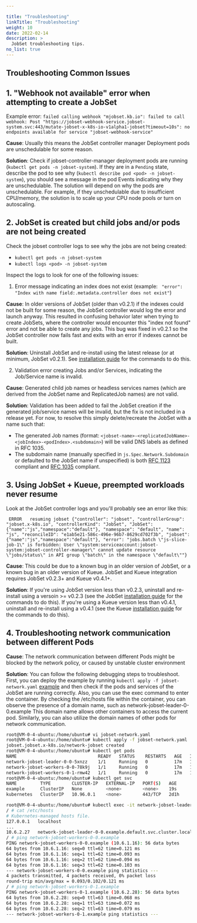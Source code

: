 ```yaml
---

title: "Troubleshooting"
linkTitle: "Troubleshooting"
weight: 10
date: 2022-02-14
description: >
  JobSet troubleshooting tips.
no_list: true
---
```


## Troubleshooting Common Issues

## 1. "Webhook not available" error when attempting to create a JobSet

Example error: `failed calling webhook "mjobset.kb.io": failed to call webhook: Post "https://jobset-webhook-service.jobset-system.svc:443/mutate-jobset-x-k8s-io-v1alpha1-jobset?timeout=10s": no endpoints available for service "jobset-webhook-service"`

**Cause**: Usually this means the JobSet controller manager Deployment pods are unschedulable for some reason.

**Solution**: Check if jobset-controller-manager deployment pods are running (`kubectl get pods -n jobset-system`).
If they are in a `Pending` state, describe the pod to see why (`kubectl describe pod <pod> -n jobset-system`), you
should see a message in the pod Events indicating why they are unschedulable. The solution will depend on why the pods
are unschedulable. For example, if they unschedulable due to insufficient CPU/memory, the solution is to scale up your CPU node pools or turn on autoscaling.

## 2. JobSet is created but child jobs and/or pods are not being created 

Check the jobset controller logs to see why the jobs are not being created:

- `kubectl get pods -n jobset-system`
- `kubectl logs <pod> -n jobset-system`

Inspect the logs to look for one of the following issues:

1. Error message indicating an index does not exist (example: ` "error": "Index with name field:.metadata.controller does not exist"`)

**Cause**: In older versions of JobSet (older than v0.2.1) if the indexes could not be built for some reason, the JobSet controller would log the error and launch anyway. This resulted in confusing behavior later when trying to create JobSets, where the controller would encounter this "index not found" error and not be able to create any jobs. This bug was fixed
in v0.2.1 so the JobSet controller now fails fast and exits with an error if indexes cannot be built.

**Solution**: Uninstall JobSet and re-install using the latest release (or at minimum, JobSet v0.2.1). See [installation guide](/docs/setup/install.md) for the commands to do this.

2. Validation error creating Jobs and/or Services, indicating the Job/Service name is invalid.

**Cause**: Generated child job names or headless services names (which are derived from the JobSet name and ReplicatedJob names) are not valid. 

**Solution**: Validation has been added to fail the JobSet creation if the generated job/service names will be invalid, but the fix is not included in a release yet. For now, to resolve this simply delete/recreate the JobSet with a name such that:

* The generated Job names (format: `<jobset-name>-<replicatedJobName>-<jobIndex>-<podIndex>.<subdomain>`) will be valid DNS labels as defined in RFC 1035.
* The subdomain name (manually specified in `js.Spec.Network.Subdomain` or defaulted to the JobSet name if unspecified) is both [RFC 1123](https://datatracker.ietf.org/doc/html/rfc1123) compliant and [RFC 1035](https://datatracker.ietf.org/doc/html/rfc1035) compliant.


## 3. Using JobSet + Kueue, preempted workloads never resume

Look at the JobSet controller logs and you'll probably see an error like this:

```
 ERROR   resuming jobset {"controller": "jobset", "controllerGroup": "jobset.x-k8s.io", "controllerKind": "JobSet", "JobSet": {"name":"js","namespace":"default"}, "namespace": "default", "name": "js", "reconcileID": "e1ab5e21-586c-496e-96b7-8629cd702f3b", "jobset": {"name":"js","namespace":"default"}, "error": "jobs.batch \"js-slice-job-1\" is forbidden: User \"system:serviceaccount:jobset-system:jobset-controller-manager\" cannot update resource \"jobs/status\" in API group \"batch\" in the namespace \"default\""}
 ```

**Cause**: This could be due to a known bug in an older version of JobSet, or a known bug in an older version of Kueue. JobSet and Kueue integration requires JobSet v0.2.3+ and Kueue v0.4.1+.

**Solution**: If you're using JobSet version less than v0.2.3, uninstall and re-install using a versoin >= v0.2.3 (see the JobSet [installation guide](https://jobset.sigs.k8s.io/docs/installation/) for the commands to do this). If you're using a Kueue version less than v0.4.1, uninstall and re-install using a v0.4.1 (see the Kueue [installation guide](https://kueue.sigs.k8s.io/docs/installation/) for the commands to do this).

## 4. Troubleshooting network communication between different Pods

**Cause**: The network communication between different Pods might be blocked by the network policy, or caused by unstable cluster environment

**Solution**: You can follow the following debugging steps to troubleshoot. First, you can deploy the example by running `kubectl apply -f jobset-network.yaml` [example](https://github.com/kubernetes-sigs/jobset/blob/main/site/static/examples/simple/jobset-with-network.yaml) and then check if the pods and services of the JobSet are running correctly. Also, you can use the exec command to enter the container. By checking the /etc/hosts file within the container, you can observe the presence of a domain name, such as network-jobset-leader-0-0.example This domain name allows other containers to access the current pod. Similarly, you can also utilize the domain names of other pods for network communication.
```bash
root@VM-0-4-ubuntu:/home/ubuntu# vi jobset-network.yaml
root@VM-0-4-ubuntu:/home/ubuntu# kubectl apply -f jobset-network.yaml
jobset.jobset.x-k8s.io/network-jobset created
root@VM-0-4-ubuntu:/home/ubuntu# kubectl get pods
NAME                               READY   STATUS    RESTARTS   AGE   IP          NODE               NOMINATED NODE   READINESS GATES
network-jobset-leader-0-0-5xnzz    1/1     Running   0          17m   10.6.2.27   cluster1-worker    <none>           <none>
network-jobset-workers-0-0-78k9j   1/1     Running   0          17m   10.6.1.16   cluster1-worker2   <none>           <none>
network-jobset-workers-0-1-rmw42   1/1     Running   0          17m   10.6.2.28   cluster1-worker    <none>           <none>
root@VM-0-4-ubuntu:/home/ubuntu# kubectl get svc
NAME         TYPE        CLUSTER-IP   EXTERNAL-IP   PORT(S)   AGE
example      ClusterIP   None         <none>        <none>    19s
kubernetes   ClusterIP   10.96.0.1    <none>        443/TCP   2d1h
```

```bash
root@VM-0-4-ubuntu:/home/ubuntu# kubectl exec -it network-jobset-leader-0-0-5xnzz -- sh
/ # cat /etc/hosts
# Kubernetes-managed hosts file.
127.0.0.1	localhost
...
10.6.2.27	network-jobset-leader-0-0.example.default.svc.cluster.local	network-jobset-leader-0-0
/ # ping network-jobset-workers-0-0.example
PING network-jobset-workers-0-0.example (10.6.1.16): 56 data bytes
64 bytes from 10.6.1.16: seq=0 ttl=62 time=0.121 ms
64 bytes from 10.6.1.16: seq=1 ttl=62 time=0.093 ms
64 bytes from 10.6.1.16: seq=2 ttl=62 time=0.094 ms
64 bytes from 10.6.1.16: seq=3 ttl=62 time=0.103 ms
--- network-jobset-workers-0-0.example ping statistics ---
4 packets transmitted, 4 packets received, 0% packet loss
round-trip min/avg/max = 0.093/0.102/0.121 ms
/ # ping network-jobset-workers-0-1.example
PING network-jobset-workers-0-1.example (10.6.2.28): 56 data bytes
64 bytes from 10.6.2.28: seq=0 ttl=63 time=0.068 ms
64 bytes from 10.6.2.28: seq=1 ttl=63 time=0.072 ms
64 bytes from 10.6.2.28: seq=2 ttl=63 time=0.079 ms
--- network-jobset-workers-0-1.example ping statistics ---
```

